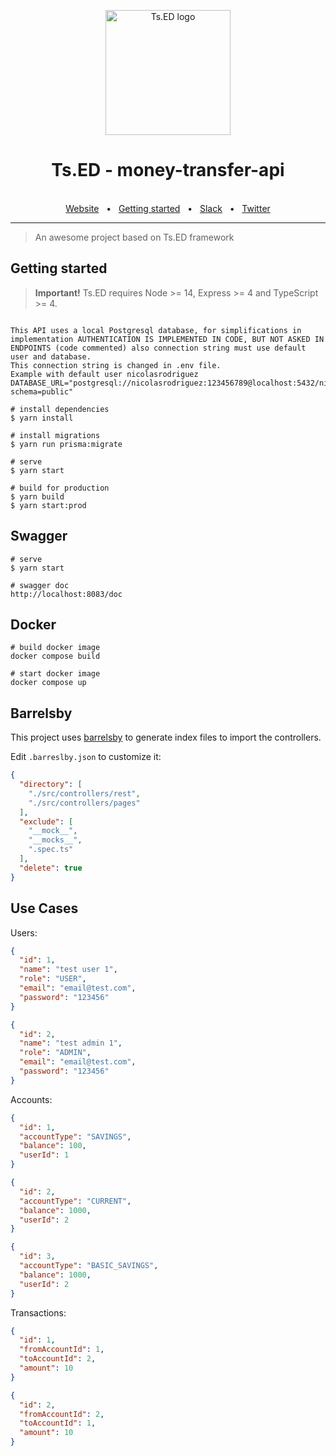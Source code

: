 <p style="text-align: center" align="center">
  <a href="https://tsed.io" target="_blank"><img src="https://tsed.io/tsed-og.png" width="200" alt="Ts.ED logo"/></a>
</p>

<div align="center">
  <h1>Ts.ED - money-transfer-api</h1>
  <br />
  <div align="center">
    <a href="https://cli.tsed.io/">Website</a>
    <span>&nbsp;&nbsp;•&nbsp;&nbsp;</span>
    <a href="https://cli.tsed.io/getting-started.html">Getting started</a>
    <span>&nbsp;&nbsp;•&nbsp;&nbsp;</span>
    <a href="https://api.tsed.io/rest/slack/tsedio/tsed">Slack</a>
    <span>&nbsp;&nbsp;•&nbsp;&nbsp;</span>
    <a href="https://twitter.com/TsED_io">Twitter</a>
  </div>
  <hr />
</div>

> An awesome project based on Ts.ED framework

## Getting started

> **Important!** Ts.ED requires Node >= 14, Express >= 4 and TypeScript >= 4.



```batch

This API uses a local Postgresql database, for simplifications in implementation AUTHENTICATION IS IMPLEMENTED IN CODE, BUT NOT ASKED IN ENDPOINTS (code commented) also connection string must use default user and database.
This connection string is changed in .env file.
Example with default user nicolasrodriguez
DATABASE_URL="postgresql://nicolasrodriguez:123456789@localhost:5432/nicolasrodriguez?schema=public"

# install dependencies
$ yarn install

# install migrations
$ yarn run prisma:migrate 

# serve
$ yarn start

# build for production
$ yarn build
$ yarn start:prod
```
## Swagger

```
# serve
$ yarn start

# swagger doc
http://localhost:8083/doc
```

## Docker

```
# build docker image
docker compose build

# start docker image
docker compose up
```

## Barrelsby

This project uses [barrelsby](https://www.npmjs.com/package/barrelsby) to generate index files to import the controllers.

Edit `.barreslby.json` to customize it:

```json
{
  "directory": [
    "./src/controllers/rest",
    "./src/controllers/pages"
  ],
  "exclude": [
    "__mock__",
    "__mocks__",
    ".spec.ts"
  ],
  "delete": true
}
```
## Use Cases

Users: 

```json
{
  "id": 1,
  "name": "test user 1",
  "role": "USER",
  "email": "email@test.com",
  "password": "123456"
}
```

```json
{
  "id": 2,
  "name": "test admin 1",
  "role": "ADMIN",
  "email": "email@test.com",
  "password": "123456"
}
```

Accounts:
```json
{
  "id": 1,
  "accountType": "SAVINGS",
  "balance": 100,
  "userId": 1
}
```
```json
{
  "id": 2,
  "accountType": "CURRENT",
  "balance": 1000,
  "userId": 2
}
```
```json
{
  "id": 3,
  "accountType": "BASIC_SAVINGS",
  "balance": 1000,
  "userId": 2
}
```

Transactions:
```json
{
  "id": 1,
  "fromAccountId": 1,
  "toAccountId": 2,
  "amount": 10
}
```
```json
{
  "id": 2,
  "fromAccountId": 2,
  "toAccountId": 1,
  "amount": 10
}
```

